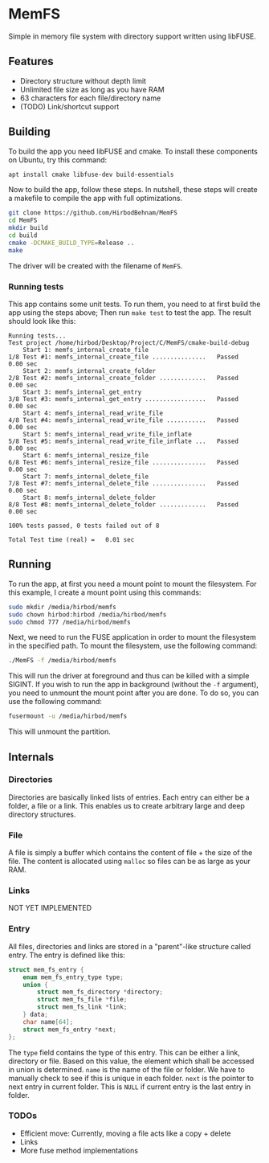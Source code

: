 # MemFS

Simple in memory file system with directory support written using libFUSE.

## Features

* Directory structure without depth limit
* Unlimited file size as long as you have RAM
* 63 characters for each file/directory name
* (TODO) Link/shortcut support

## Building

To build the app you need libFUSE and cmake. To install these components on Ubuntu, try
this command:

```bash
apt install cmake libfuse-dev build-essentials
```

Now to build the app, follow these steps. In nutshell, these steps
will create a makefile to compile the app with full optimizations.

```bash
git clone https://github.com/HirbodBehnam/MemFS
cd MemFS
mkdir build
cd build
cmake -DCMAKE_BUILD_TYPE=Release ..
make
```

The driver will be created with the filename of `MemFS`.

### Running tests

This app contains some unit tests. To run them, you need to at first build the app using the steps above; Then
run `make test` to test the app. The result should look like this:

```
Running tests...
Test project /home/hirbod/Desktop/Project/C/MemFS/cmake-build-debug
    Start 1: memfs_internal_create_file
1/8 Test #1: memfs_internal_create_file ...............   Passed    0.00 sec
    Start 2: memfs_internal_create_folder
2/8 Test #2: memfs_internal_create_folder .............   Passed    0.00 sec
    Start 3: memfs_internal_get_entry
3/8 Test #3: memfs_internal_get_entry .................   Passed    0.00 sec
    Start 4: memfs_internal_read_write_file
4/8 Test #4: memfs_internal_read_write_file ...........   Passed    0.00 sec
    Start 5: memfs_internal_read_write_file_inflate
5/8 Test #5: memfs_internal_read_write_file_inflate ...   Passed    0.00 sec
    Start 6: memfs_internal_resize_file
6/8 Test #6: memfs_internal_resize_file ...............   Passed    0.00 sec
    Start 7: memfs_internal_delete_file
7/8 Test #7: memfs_internal_delete_file ...............   Passed    0.00 sec
    Start 8: memfs_internal_delete_folder
8/8 Test #8: memfs_internal_delete_folder .............   Passed    0.00 sec

100% tests passed, 0 tests failed out of 8

Total Test time (real) =   0.01 sec
```

## Running

To run the app, at first you need a mount point to mount the filesystem.
For this example, I create a mount point using this commands:

```bash
sudo mkdir /media/hirbod/memfs
sudo chown hirbod:hirbod /media/hirbod/memfs
sudo chmod 777 /media/hirbod/memfs
```

Next, we need to run the FUSE application in order to mount the filesystem in the specified path. To mount the
filesystem, use the following command:

```bash
./MemFS -f /media/hirbod/memfs
```

This will run the driver at foreground and thus can be killed with a simple SIGINT. If you wish to run the app in
background (without the `-f` argument),
you need to unmount the mount point after you are done. To do so, you can use the following command:

```bash
fusermount -u /media/hirbod/memfs
```

This will unmount the partition.

## Internals

### Directories

Directories are basically linked lists of entries. Each entry can either be a folder, a file or a link. This enables us
to create arbitrary large and deep directory structures.

### File

A file is simply a buffer which contains the content of file + the size of the file. The content is allocated
using `malloc` so files can be as large as your RAM.

### Links

NOT YET IMPLEMENTED

### Entry

All files, directories and links are stored in a "parent"-like structure called entry. The entry is defined like this:

```c
struct mem_fs_entry {
    enum mem_fs_entry_type type;
    union {
        struct mem_fs_directory *directory;
        struct mem_fs_file *file;
        struct mem_fs_link *link;
    } data;
    char name[64];
    struct mem_fs_entry *next;
};
```

The `type` field contains the type of this entry. This can be either a link, directory or file. Based on this value, the
element which shall be accessed in union is determined.
`name` is the name of the file or folder. We have to manually check to see if this is unique in each folder.
`next` is the pointer to next entry in current folder. This is `NULL` if current entry is the last entry in folder.

### TODOs

* Efficient move: Currently, moving a file acts like a copy + delete
* Links
* More fuse method implementations